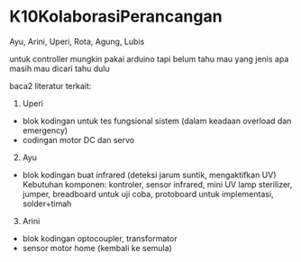 # K10KolaborasiPerancangan

Ayu, Arini, Uperi, Rota, Agung, Lubis

untuk controller mungkin pakai arduino tapi belum tahu mau yang jenis apa masih mau dicari tahu dulu 

baca2 literatur terkait:
1. Uperi
- blok kodingan untuk tes fungsional sistem (dalam keadaan overload dan emergency)
- codingan motor DC dan servo

2. Ayu
- blok kodingan buat infrared (deteksi jarum suntik, mengaktifkan UV)
Kebutuhan komponen: kontroler, sensor infrared, mini UV lamp sterilizer, jumper, breadboard untuk uji coba, protoboard untuk implementasi, solder+timah

3. Arini
- blok kodingan optocoupler, transformator
- sensor motor home (kembali ke semula)
